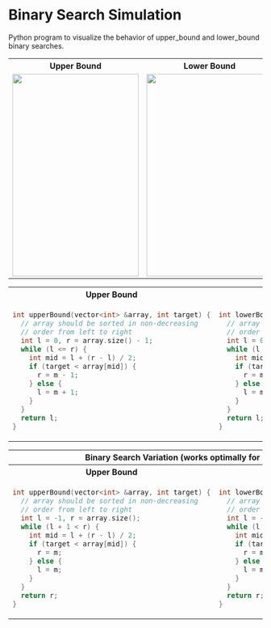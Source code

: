 # Binary Search Simulation

Python program to visualize the behavior of upper_bound and lower_bound binary searches.

<table>
  <tr>
    <th>Upper Bound</th>
    <th>Lower Bound</th>
  </tr>
  <tr>
    <td>
      <img src="https://searleser97.github.io/BinarySearchSimulation/upper_bound.png" width="250" height="400" />
    </td>
    <td>
      <img src="https://searleser97.github.io/BinarySearchSimulation/lower_bound.png" width="250" height="400" />
    </td>
  </tr>
</table>

<table>
<tr>
<th>Upper Bound</th>
<th>Lower Bound</th>
</tr>
<tr>
<td>

```cpp
int upperBound(vector<int> &array, int target) {
  // array should be sorted in non-decreasing
  // order from left to right
  int l = 0, r = array.size() - 1;
  while (l <= r) {
    int mid = l + (r - l) / 2;
    if (target < array[mid]) {
      r = m - 1;
    } else {
      l = m + 1;
    }
  }
  return l;
}
```

</td>
<td>

```cpp
int lowerBound(vector<int> &array, int target) {
  // array should be sorted in non-decreasing
  // order from left to right
  int l = 0, r = array.size() - 1;
  while (l <= r) {
    int mid = l + (r - l) / 2;
    if (target <= array[mid]) {
      r = m - 1;
    } else {
      l = m + 1;
    }
  }
  return l;
}
```

</td>
</tr>
</table>

<table>
<tr>
<th colspan="2">Binary Search Variation (works optimally for non-integer spaces)</th>
<tr>
<th>Upper Bound</th>
<th>Lower Bound</th>
</tr>
<tr>
<td>

```cpp
int upperBound(vector<int> &array, int target) {
  // array should be sorted in non-decreasing
  // order from left to right
  int l = -1, r = array.size();
  while (l + 1 < r) {
    int mid = l + (r - l) / 2;
    if (target < array[mid]) {
      r = m;
    } else {
      l = m;
    }
  }
  return r;
}
```

</td>
<td>

```cpp
int lowerBound(vector<int> &array, int target) {
  // array should be sorted in non-decreasing
  // order from left to right
  int l = -1, r = array.size();
  while (l + 1 < r) {
    int mid = l + (r - l) / 2;
    if (target <= array[mid]) {
      r = m;
    } else {
      l = m;
    }
  }
  return r;
}
```

</td>
</tr>
</table>
